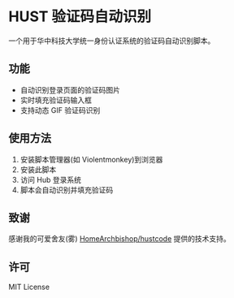 # HUST 验证码自动识别

一个用于华中科技大学统一身份认证系统的验证码自动识别脚本。

## 功能

- 自动识别登录页面的验证码图片
- 实时填充验证码输入框
- 支持动态 GIF 验证码识别

## 使用方法

1. 安装脚本管理器(如 Violentmonkey)到浏览器
2. 安装此脚本
3. 访问 Hub 登录系统
4. 脚本会自动识别并填充验证码

## 致谢

感谢我的可爱舍友(雾) [HomeArchbishop/hustcode](https://github.com/HomeArchbishop/hustcode) 提供的技术支持。

## 许可

MIT License
